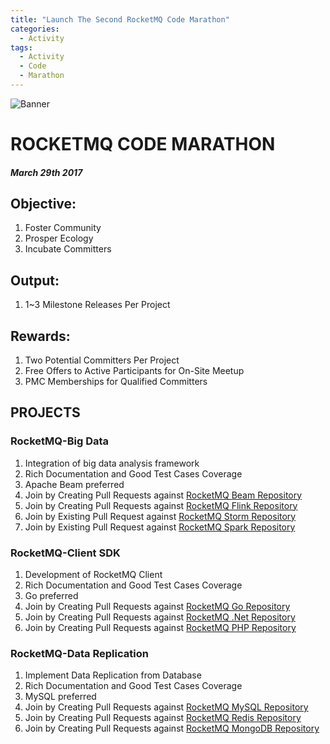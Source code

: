 ```yaml
---
title: "Launch The Second RocketMQ Code Marathon"
categories:
  - Activity
tags:
  - Activity
  - Code
  - Marathon
---
```


![Banner](/assets/images/blog/banner.jpg)
# ROCKETMQ CODE MARATHON [<i class='fa fa-link'></i>](/assets/attachment/launch-second-rocketmq-code-marathon.pdf)
##### March 29th 2017

## Objective:
1. Foster Community
1. Prosper Ecology
1. Incubate Committers

## Output:
1. 1~3 Milestone Releases Per Project

## Rewards:
1. Two Potential Committers Per Project
1. Free Offers to Active Participants for On-Site Meetup
1. PMC Memberships for Qualified Committers

## PROJECTS

### RocketMQ-Big Data
1. Integration of big data analysis framework
1. Rich Documentation and Good Test Cases Coverage
1. Apache Beam preferred 
2. Join by Creating Pull Requests against [RocketMQ Beam Repository](https://github.com/rocketmq/rocketmq-flink)
3. Join by Creating Pull Requests against [RocketMQ Flink Repository](https://github.com/rocketmq/rocketmq-flink)
4. Join by Existing Pull Request against [RocketMQ Storm Repository](https://github.com/apache/storm/pull/2024)
4. Join by Existing Pull Request against [RocketMQ Spark Repository](https://github.com/apache/incubator-rocketmq-externals/pull/5)

### RocketMQ-Client SDK
1. Development of RocketMQ Client
1. Rich Documentation and Good Test Cases Coverage
3. Go preferred
1. Join by Creating Pull Requests against [RocketMQ Go Repository](https://github.com/rocketmq/rocketmq-go)
2. Join by Creating Pull Requests against [RocketMQ .Net Repository](https://github.com/rocketmq/rocketmq-donet)
3. Join by Creating Pull Requests against [RocketMQ PHP Repository](https://github.com/rocketmq/rocketmq-php)


### RocketMQ-Data Replication
1. Implement Data Replication from Database
1. Rich Documentation and Good Test Cases Coverage
3. MySQL preferred
1. Join by Creating Pull Requests against [RocketMQ MySQL Repository](https://github.com/rocketmq/rocketmq-mysql)
2. Join by Creating Pull Requests against [RocketMQ Redis Repository](https://github.com/rocketmq/rocketmq-redis)
3. Join by Creating Pull Requests against [RocketMQ MongoDB Repository](https://github.com/rocketmq/rocketmq-mongodb)
